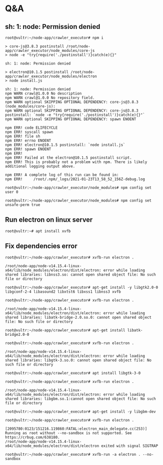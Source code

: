 # Q&A
## sh: 1: node: Permission denied
`root@vultr:~/node-app/crawler_executor# npm i`
```
> core-js@3.8.3 postinstall /root/node-app/crawler_executor/node_modules/core-js
> node -e "try{require('./postinstall')}catch(e){}"

sh: 1: node: Permission denied

> electron@10.1.5 postinstall /root/node-app/crawler_executor/node_modules/electron
> node install.js

sh: 1: node: Permission denied
npm WARN crawl@1.0.0 No description
npm WARN crawl@1.0.0 No repository field.
npm WARN optional SKIPPING OPTIONAL DEPENDENCY: core-js@3.8.3 (node_modules/core-js):
npm WARN optional SKIPPING OPTIONAL DEPENDENCY: core-js@3.8.3 postinstall: `node -e "try{require('./postinstall')}catch(e){}"`
npm WARN optional SKIPPING OPTIONAL DEPENDENCY: spawn ENOENT

npm ERR! code ELIFECYCLE
npm ERR! syscall spawn
npm ERR! file sh
npm ERR! errno ENOENT
npm ERR! electron@10.1.5 postinstall: `node install.js`
npm ERR! spawn ENOENT
npm ERR!
npm ERR! Failed at the electron@10.1.5 postinstall script.
npm ERR! This is probably not a problem with npm. There is likely additional logging output above.

npm ERR! A complete log of this run can be found in:
npm ERR!     /root/.npm/_logs/2021-01-23T13_58_52_156Z-debug.log
```

`root@vultr:~/node-app/crawler_executor/node_modules# npm config set user 0`

`root@vultr:~/node-app/crawler_executor/node_modules# npm config set unsafe-perm true`

## Run electron on linux server
`root@vultr:~# apt install xvfb`
## Fix dependencies error
`root@vultr:~/node-app/crawler_executor# xvfb-run electron .`
```
/root/node-app/node-v14.15.4-linux-x64/lib/node_modules/electron/dist/electron: error while loading shared libraries: libnss3.so: cannot open shared object file: No such file or directory
```
`root@vultr:~/node-app/crawler_executor# apt-get install -y libgtk2.0-0 libgconf-2-4 libasound2 libxtst6 libxss1 libnss3 xvfb`

`root@vultr:~/node-app/crawler_executor# xvfb-run electron .`
```
/root/node-app/node-v14.15.4-linux-x64/lib/node_modules/electron/dist/electron: error while loading shared libraries: libatk-bridge-2.0.so.0: cannot open shared object file: No such file or directory
```
`root@vultr:~/node-app/crawler_executor# apt-get install libatk-bridge2.0-0`

`root@vultr:~/node-app/crawler_executor# xvfb-run electron .`
```
/root/node-app/node-v14.15.4-linux-x64/lib/node_modules/electron/dist/electron: error while loading shared libraries: libgtk-3.so.0: cannot open shared object file: No such file or directory
```
`root@vultr:~/node-app/crawler_executor# apt install libgtk-3-0`

`root@vultr:~/node-app/crawler_executor# xvfb-run electron .`
```
/root/node-app/node-v14.15.4-linux-x64/lib/node_modules/electron/dist/electron: error while loading shared libraries: libgbm.so.1:cannot open shared object file: No such file or directory
```
`root@vultr:~/node-app/crawler_executor# apt-get install -y libgbm-dev`

`root@vultr:~/node-app/crawler_executor# xvfb-run electron .`
```
[2095780:0123/151216.119860:FATAL:electron_main_delegate.cc(253)] Running as root without --no-sandbox is not supported. See https://crbug.com/638180.
/root/node-app/node-v14.15.4-linux-x64/lib/node_modules/electron/dist/electron exited with signal SIGTRAP
```
`root@vultr:~/node-app/crawler_executor# xvfb-run -a electron . --no-sandbox`